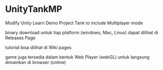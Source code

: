 # UnityTankMP

Modify Unity Learn Demo Project Tank to include Multiplayer mode

binary download untuk tiap platform (windows, Mac, Linux) dapat dilihat di Releases Page

tutorial bisa dilihat di Wiki pages

game juga tersedia dalam bentuk Web Player (webGL) untuk langsung dimainkan di browser (online)
